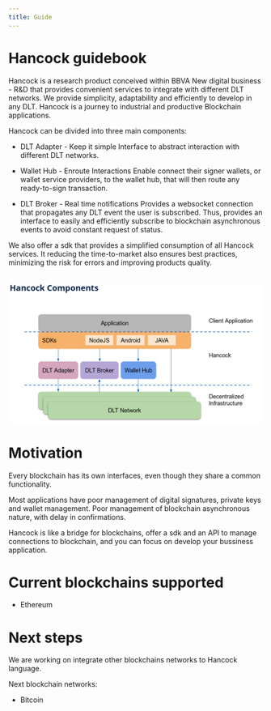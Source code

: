 ```yaml
---
title: Guide
---
```


# Hancock guidebook 

Hancock is a research product conceived within BBVA New digital business - R&D that provides convenient services to integrate with different DLT networks. We provide simplicity, adaptability and efficiently to develop in any DLT. Hancock is a journey to industrial and productive Blockchain applications. 

Hancock can be divided into three main components:

- DLT Adapter - Keep it simple Interface to abstract interaction with different DLT networks.

- Wallet Hub - Enroute Interactions Enable connect their signer wallets, or wallet service providers, to the wallet hub, that will then route any ready-to-sign transaction.

- DLT Broker - Real time notifications Provides a websocket connection that propagates any DLT event the user is subscribed. Thus, provides an interface to easily and efficiently subscribe to blockchain asynchronous events to avoid constant request of status.

We also offer a sdk that provides a simplified consumption of all Hancock services. It reducing the time-to-market also ensures best practices, minimizing the risk for errors and improving products quality. 

<img style="display: block; margin: 2rem auto" alt="hancock commponents"  src="../img/hancock_commponent.png">

# Motivation

Every blockchain has its own interfaces, even though they share a common functionality. 

Most applications have poor management of digital signatures, private keys and wallet management. Poor management of blockchain asynchronous nature, with delay in confirmations.

Hancock is like a bridge for blockchains, offer a sdk and an API to manage connections to blockchain, and you can focus on develop your bussiness application.

# Current blockchains supported

 - Ethereum

# Next steps

We are working on integrate other blockchains networks to Hancock language. 

Next blockchain networks:
 - Bitcoin
